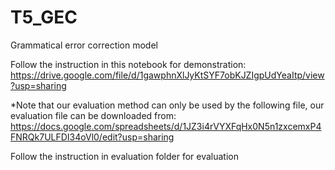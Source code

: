# T5_GEC
Grammatical error correction model

Follow the instruction in this notebook for demonstration:
https://drive.google.com/file/d/1gawphnXlJyKtSYF7obKJZIgpUdYeaItp/view?usp=sharing

*Note that our evaluation method can only be used by the following file, our evaluation file can be downloaded from: https://docs.google.com/spreadsheets/d/1JZ3i4rVYXFqHx0N5n1zxcemxP4FNRQk7ULFDI34oVl0/edit?usp=sharing

Follow the instruction in evaluation folder for evaluation

